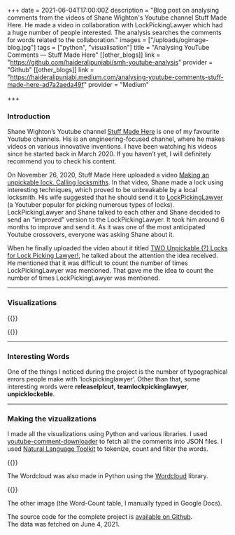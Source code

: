 +++
date = 2021-06-04T17:00:00Z
description = "Blog post on analysing comments from the videos of Shane Wighton's Youtube channel Stuff Made Here. He made a video in collaboration with LockPickingLawyer which had a huge number of people interested. The analysis searches the comments for words related to the collaboration."
images = ["/uploads/ogimage-blog.jpg"]
tags = ["python", "visualisation"]
title = "Analysing YouTube Comments — Stuff Made Here"
[[other_blogs]]
link = "https://github.com/haideralipunjabi/smh-youtube-analysis"
provider = "Github"
[[other_blogs]]
link = "https://haideralipunjabi.medium.com/analysing-youtube-comments-stuff-made-here-ad7a2aeda49f"
provider = "Medium"

+++
### Introduction

Shane Wighton’s Youtube channel [Stuff Made Here](https://www.youtube.com/channel/UCj1VqrHhDte54oLgPG4xpuQ) is one of my favourite Youtube channels. His is an engineering-focused channel, where he makes videos on various innovative inventions. I have been watching his videos since he started back in March 2020. If you haven’t yet, I will definitely recommend you to check his content.

On November 26, 2020, Stuff Made Here uploaded a video [Making an unpickable lock. Calling locksmiths](https://www.youtube.com/watch?v=_7vPNcnYWQ4). In that video, Shane made a lock using interesting techniques, which proved to be unbreakable by a local locksmith. His wife suggested that he should send it to [LockPickingLawyer](https://www.youtube.com/channel/UCm9K6rby98W8JigLoZOh6FQ) (a Youtuber popular for picking numerous types of locks). LockPickingLawyer and Shane talked to each other and Shane decided to send an “improved” version to the LockPickingLawyer. It took him around 6 months to improve and send it. As it was one of the most anticipated Youtube crossovers, everyone was asking Shane about it.

When he finally uploaded the video about it titled [TWO Unpickable (?) Locks for Lock Picking Lawyer!](https://www.youtube.com/watch?v=2A2NY29iQdI), he talked about the attention the idea received. He mentioned that it was difficult to count the number of times LockPickingLawyer was mentioned. That gave me the idea to count the number of times LockPickingLawyer was mentioned.

***

### Visualizations

{{<imgur id="ZrcHF3m" ext="png" class="image-resp" align="center" title="Word - Count table Stuff Made Here comments">}}

{{<imgur id="cLU7Es2" ext="png" class="image-resp" align="center" title="Wordcloud from Stuff Made Here comments">}}

***

### Interesting Words

One of the things I noticed during the project is the number of typographical errors people make with ‘lockpickinglawyer’. Other than that, some interesting words were **releaselplcut**, **teamlockpickinglawyer**, **unpicklockeble**.

***

### Making the vizualizations

I made all the visualizations using Python and various libraries. I used [youtube-comment-downloader](https://github.com/egbertbouman/youtube-comment-downloader) to fetch all the comments into JSON files. I used [Natural Language Toolkit](https://www.nltk.org/) to tokenize, count and filter the words.

{{<github repo="haideralipunjabi/smh-youtube-analysis" file="countwords.py" lang="python" options="linenos=true">}}

The Wordcloud was also made in Python using the [Wordcloud](https://pypi.org/project/wordcloud/) library.

{{<github repo="haideralipunjabi/smh-youtube-analysis" file="gen_wordcloud.py" lang="python" options="linenos=true">}}

The other image (the Word-Count table, I manually typed in Google Docs).

The source code for the complete project is [available on Github](https://github.com/haideralipunjabi/smh-youtube-analysis).  
The data was fetched on June 4, 2021.

### 